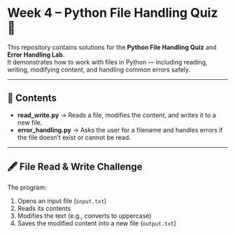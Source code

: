 # Week 4 – Python File Handling Quiz 🐍

This repository contains solutions for the **Python File Handling Quiz** and **Error Handling Lab**.  
It demonstrates how to work with files in Python — including reading, writing, modifying content, and handling common errors safely.

---

## 📌 Contents
- **read_write.py** → Reads a file, modifies the content, and writes it to a new file.
- **error_handling.py** → Asks the user for a filename and handles errors if the file doesn’t exist or cannot be read.

---

## 🖋️ File Read & Write Challenge
The program:
1. Opens an input file (`input.txt`)
2. Reads its contents
3. Modifies the text (e.g., converts to uppercase)
4. Saves the modified content into a new file (`output.txt`)


